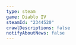 ```yaml
---
type: steam
game: Diablo IV
steamId: "2344520"
crawlDescriptions: false
notifyAboutNews: false
---
```

